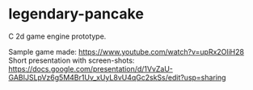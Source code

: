 # legendary-pancake
C 2d game engine prototype.

Sample game made: https://www.youtube.com/watch?v=upRx2OliH28
Short presentation with screen-shots: https://docs.google.com/presentation/d/1VvZaU-GABIJSLpVz6g5M4Br1Uv_xUyL8vU4qGc2skSs/edit?usp=sharing
